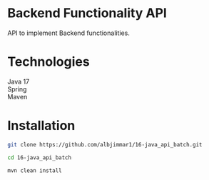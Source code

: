 # Backend Functionality API

API to implement Backend functionalities.<br>

# Technologies

Java 17<br>
Spring<br>
Maven<br>

# Installation

```sh
git clone https://github.com/albjimmar1/16-java_api_batch.git
```
```sh
cd 16-java_api_batch
```
```sh
mvn clean install
```